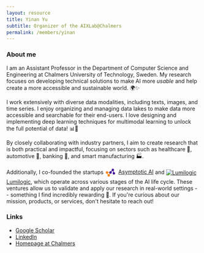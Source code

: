 ```yaml
---
layout: resource
title: Yinan Yu
subtitle: Organizer of the AIXLab@Chalmers 
permalink: /members/yinan
---
```


### About me

I am an Assistant Professor in the Department of Computer Science and Engineering at Chalmers University of Technology, Sweden. My research focuses on developing technical solutions to make AI more *usable* and help create a more accessible and sustainable world. 🌍✨

I work extensively with diverse data modalities, including texts, images, and time series. I enjoy organizing and managing data lakes to make data more accessible and searchable for their end-users. I love designing and implementing deep learning techniques for multimodal learning to unlock the full potential of data! 📊🤩
 
By closely collaborating with industry partners, I aim to create research that is both practical and impactful, focusing on sectors such as healthcare 🏥, automotive 🚗, banking 💼, and smart manufacturing 🏭. 

Additionally, I co-founded the startups <a href="https://asymptotic.ai/"> <img src="/assets/img/asymptotic.png" alt="Asymptotic AI" style="width:30px;vertical-align:middle;margin-right:5px;">Asymptotic AI</a> and <a href="https://lumilogic.se/"> <img src="https://lumilogic.se/assets/logo_small-j3ghrWTo.png" alt="Lumilogic" style="width:20px;vertical-align:middle;margin-right:5px;">Lumilogic</a>, which operate across various stages of the AI life cycle. These ventures allow us to validate and apply our research in real-world settings -- something I find incredibly rewarding 🚀. If you're curious about our mission, products, or services, don't hesitate to reach out!



### Links

+ [Google Scholar](https://scholar.google.com/citations?user=z3p7ALcAAAAJ&hl=en)
+ [LinkedIn](https://www.linkedin.com/in/yinanyu/)
+ [Homepage at Chalmers](https://www.chalmers.se/en/persons/yinan/)

